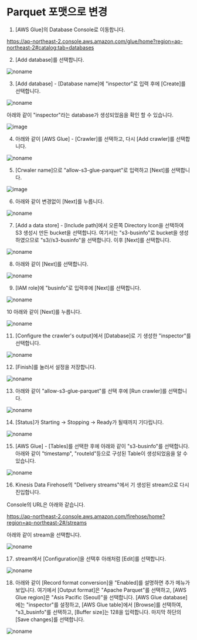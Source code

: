 # Parquet 포맷으로 변경

1) [AWS Glue]의 Database Console로 이동합니다. 

https://ap-northeast-2.console.aws.amazon.com/glue/home?region=ap-northeast-2#catalog:tab=databases

2) [Add database]를 선택합니다. 
 
![noname](https://user-images.githubusercontent.com/52392004/163971394-fd9f1c43-38f5-4532-aa89-e107ff72a99a.png)

3) [Add database] - [Database name]에 "inspector"로 입력 후에 [Create]를 선택합니다.  

![noname](https://user-images.githubusercontent.com/52392004/163971602-6b241c74-340f-4b70-a9f5-9d8de9b44da9.png)

아래와 같이 "inspector"라는 database가 생성되었음을 확인 할 수 있습니다.

![image](https://user-images.githubusercontent.com/52392004/163971864-d04fdd0e-601b-41cb-8777-d4a1f30d52c6.png)

4) 아래와 같이 [AWS Glue] - [Crawler]를 선택하고, 다시 [Add crawler]를 선택합니다. 

![noname](https://user-images.githubusercontent.com/52392004/163972220-68cd20f2-1937-4a7f-aa30-8e521720e8df.png)

5) [Crwaler name]으로 "allow-s3-glue-parquet"로 입력하고 [Next]를 선택합니다. 
 
![image](https://user-images.githubusercontent.com/52392004/163972492-df51b720-f976-4862-a703-1ea6dfb5c8dc.png)

6) 아래와 같이 변경없이 [Next]를 누릅니다.

![noname](https://user-images.githubusercontent.com/52392004/163972770-c2e25551-ed48-4026-a5c3-582ca2ea234b.png)

7) [Add a data store] - [Include path]에서 오른쪽 Directory Icon을 선택하여 S3 생성시 만든 bucket을 선택합니다. 여기서는 "s3-businfo"로 bucket을 생성하였으므로 "s3//s3-businfo"을 선택합니다. 이후 [Next]를 선택합니다. 

![noname](https://user-images.githubusercontent.com/52392004/163973390-0c469fc5-6e3b-4e0b-831b-718f7a33e0f4.png)

8) 아래와 같이 [Next]를 선택합니다.

![noname](https://user-images.githubusercontent.com/52392004/163973538-3e56b31d-21fe-4ccd-b050-25571f9f2a99.png)

9) [IAM role]에 "businfo"로 입력후에 [Next]를 선택합니다. 

![noname](https://user-images.githubusercontent.com/52392004/163973815-9a2b21a2-670d-478d-b676-5de64a4a5986.png)

10 아래와 같이 [Next]를 누릅니다. 

![noname](https://user-images.githubusercontent.com/52392004/163973985-54fbc4db-caba-49a8-a12e-8a9f1ff03639.png)

11) [Configure the crawler's output]에서 [Database]로 기 생성한 "inspector"를 선택합니다. 

![noname](https://user-images.githubusercontent.com/52392004/163974350-32f263ab-52be-40de-aedb-1bb428adf8cf.png)


12) [Finish]를 눌러서 설정을 저장합니다. 

![noname](https://user-images.githubusercontent.com/52392004/163974498-ad4d1fba-434e-4e0c-9db2-bf4e58520426.png)

13) 아래와 같이 "allow-s3-glue-parquet"를 선택 후에 [Run crawler]를 선택합니다. 

![noname](https://user-images.githubusercontent.com/52392004/163974880-843a1a98-bd68-4bfd-ac25-f60feb2b8349.png)

14) [Status]가 Starting -> Stopping -> Ready가 될때까지 기다립니다. 

![noname](https://user-images.githubusercontent.com/52392004/163975324-1c1ed4e4-7687-4522-9eac-958cc3806340.png)

15) [AWS Glue] - [Tables]를 선택한 후에 아래와 같이 "s3-businfo"를 선택합니다. 아래와 같이 "timestamp", "routeId"등으로 구성된 Table이 생성되었음을 알 수 있습니다. 

![noname](https://user-images.githubusercontent.com/52392004/163982331-f30a3007-7816-4376-a971-a038d1291b55.png)

16) Kinesis Data Firehose의 "Delivery streams"에서 기 생성된 stream으로 다시 진입합니다. 

Console의 URL은 아래와 같습니다. 

https://ap-northeast-2.console.aws.amazon.com/firehose/home?region=ap-northeast-2#/streams

아래와 같이 stream을 선택합니다. 

![noname](https://user-images.githubusercontent.com/52392004/163983272-c8a3581c-8b8b-4ab1-95ee-8e4e60165048.png)

17) stream에서 [Configuration]을 선택후 아래처럼 [Edit]를 선택합니다. 

![noname](https://user-images.githubusercontent.com/52392004/163983564-c191fa10-d6f0-4014-a328-51168e94d236.png)

18) 아래와 같이 [Record format conversion]을 "Enabled]를 설명하면 추가 메뉴가 보입니다. 여기에서 [Output format]은 "Apache Parquet"를 선택하고, [AWS Glue region]은 "Asis Pacific (Seoul)"을 선택합니다. [AWS Glue database]에는 "inspector"를 설정하고, [AWS Glue table]에서 [Browse]를 선택하여, "s3_businfo"를 선택하고, [Buffer size]는 128을 입력합니다. 마지막 하단의 [Save changes]를 선택합니다. 

![noname](https://user-images.githubusercontent.com/52392004/163986408-7039ed04-5805-4b29-8e84-1444e606c1fd.png)

